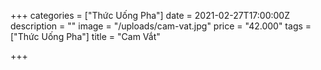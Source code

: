 +++
categories = ["Thức Uống Pha"]
date = 2021-02-27T17:00:00Z
description = ""
image = "/uploads/cam-vat.jpg"
price = "42.000"
tags = ["Thức Uống Pha"]
title = "Cam Vắt"

+++
